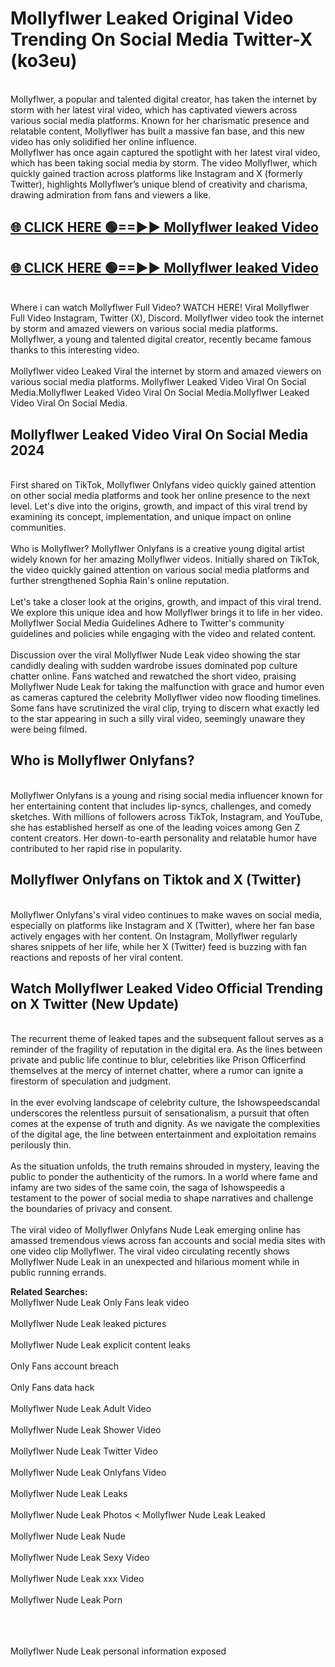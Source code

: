 # Mollyflwer Leaked Original Video Trending On Social Media Twitter-X (ko3eu)

<br>
Mollyflwer, a popular and talented digital creator, has taken the internet by storm with her latest viral video, which has captivated viewers across various social media platforms. Known for her charismatic presence and relatable content, Mollyflwer has built a massive fan base, and this new video has only solidified her online influence.
<br>
Mollyflwer has once again captured the spotlight with her latest viral video, which has been taking social media by storm. The video Mollyflwer, which quickly gained traction across platforms like Instagram and X (formerly Twitter), highlights Mollyflwer’s unique blend of creativity and charisma, drawing admiration from fans and viewers a like.
<br>

## [🌐 CLICK HERE 🟢==►►  Mollyflwer leaked Video ](https://onlyclips.site?title=Mollyflwer&ref=git)

## [🌐 CLICK HERE 🟢==►►  Mollyflwer leaked Video ](https://onlyclips.site?title=Mollyflwer&ref=git)



<br>
Where i can watch Mollyflwer Full Video? WATCH HERE! Viral Mollyflwer Full Video Instagram, Twitter (X), Discord. Mollyflwer video took the internet by storm and amazed viewers on various social media platforms. Mollyflwer, a young and talented digital creator, recently became famous thanks to this interesting video.
<br><br>
Mollyflwer video Leaked Viral the internet by storm and amazed viewers on various social media platforms. Mollyflwer Leaked Video Viral On Social Media.Mollyflwer Leaked Video Viral On Social Media.Mollyflwer Leaked Video Viral On Social Media.
<br>

<h2>Mollyflwer Leaked Video Viral On Social Media 2024</h2>
<br>
First shared on TikTok, Mollyflwer Onlyfans video quickly gained attention on other social media platforms and took her online presence to the next level. Let's dive into the origins, growth, and impact of this viral trend by examining its concept, implementation, and unique impact on online communities.
<br><br>
Who is Mollyflwer? Mollyflwer Onlyfans is a creative young digital artist widely known for her amazing Mollyflwer videos. Initially shared on TikTok, the video quickly gained attention on various social media platforms and further strengthened Sophia Rain's online reputation.
<br><br>
Let's take a closer look at the origins, growth, and impact of this viral trend. We explore this unique idea and how Mollyflwer brings it to life in her video. Mollyflwer Social Media Guidelines Adhere to Twitter's community guidelines and policies while engaging with the video and related content.
<br><br>
Discussion over the viral Mollyflwer Nude Leak video showing the star candidly dealing with sudden wardrobe issues dominated pop culture chatter online. Fans watched and rewatched the short video, praising Mollyflwer Nude Leak for taking the malfunction with grace and humor even as cameras captured the celebrity Mollyflwer video now flooding timelines. Some fans have scrutinized the viral clip, trying to discern what exactly led to the star appearing in such a silly viral video, seemingly unaware they were being filmed.
<br>

<h2>Who is Mollyflwer Onlyfans?</h2>
<br>
Mollyflwer Onlyfans is a young and rising social media influencer known for her entertaining content that includes lip-syncs, challenges, and comedy sketches. With millions of followers across TikTok, Instagram, and YouTube, she has established herself as one of the leading voices among Gen Z content creators. Her down-to-earth personality and relatable humor have contributed to her rapid rise in popularity.
<br>
<h2>Mollyflwer Onlyfans on Tiktok and X (Twitter)</h2>
<br>
Mollyflwer Onlyfans's viral video continues to make waves on social media, especially on platforms like Instagram and X (Twitter), where her fan base actively engages with her content. On Instagram, Mollyflwer regularly shares snippets of her life, while her X (Twitter) feed is buzzing with fan reactions and reposts of her viral content.
<br>
<h2>Watch Mollyflwer Leaked Video Official Trending on X Twitter (New Update)</h2>
<br>
The recurrent theme of leaked tapes and the subsequent fallout serves as a reminder of the fragility of reputation in the digital era. As the lines between private and public life continue to blur, celebrities like Prison Officerfind themselves at the mercy of internet chatter, where a rumor can ignite a firestorm of speculation and judgment.
<br><br>
In the ever evolving landscape of celebrity culture, the Ishowspeedscandal underscores the relentless pursuit of sensationalism, a pursuit that often comes at the expense of truth and dignity. As we navigate the complexities of the digital age, the line between entertainment and exploitation remains perilously thin.
<br><br>
As the situation unfolds, the truth remains shrouded in mystery, leaving the public to ponder the authenticity of the rumors. In a world where fame and infamy are two sides of the same coin, the saga of Ishowspeedis a testament to the power of social media to shape narratives and challenge the boundaries of privacy and consent.
<br><br>
The viral video of Mollyflwer Onlyfans Nude Leak emerging online has amassed tremendous views across fan accounts and social media sites with one video clip Mollyflwer. The viral video circulating recently shows Mollyflwer Nude Leak in an unexpected and hilarious moment while in public running errands.
<br>

<strong>Related Searches:</strong>
<br>
Mollyflwer Nude Leak Only Fans leak video
<br><br>
Mollyflwer Nude Leak leaked pictures
<br><br>
Mollyflwer Nude Leak explicit content leaks
<br><br>
Only Fans account breach
<br><br>
Only Fans data hack
<br><br>
Mollyflwer Nude Leak Adult Video
<br><br>
Mollyflwer Nude Leak Shower Video
<br><br>
Mollyflwer Nude Leak Twitter Video
<br><br>
Mollyflwer Nude Leak Onlyfans Video
<br><br>
Mollyflwer Nude Leak Leaks
<br><br>
Mollyflwer Nude Leak Photos
<
Mollyflwer Nude Leak Leaked
<br><br>
Mollyflwer Nude Leak Nude
<br><br>
Mollyflwer Nude Leak Sexy Video
<br><br>
Mollyflwer Nude Leak xxx Video
<br><br>
Mollyflwer Nude Leak Porn
<br><br>

<br><br>
Mollyflwer Nude Leak personal information exposed
